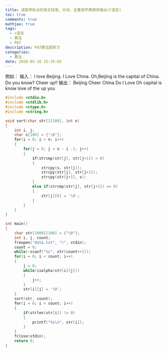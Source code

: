 ```yaml
---
title: 读取带标点的英文段落，分词、去重按字典顺序输出(C语言)
toc: true
comments: true
mathjax: true
tags:
  - c语言
  - 算法
  - PAT
description: PAT算法题练习
categories:
  - 算法
date: 2020-05-18 15:35:03
---
```

例如：
输入：
I love Beijing.
I Love China.
Oh,Beijing is the capital of China.
Do you know?
Cheer up!!
输出：
Beijing
Cheer
China
Do
I
Love
Oh
capital
is
know
love
of
the
up
you
```c
#include <stdio.h>
#include <stdlib.h>
#include <ctype.h>
#include <string.h>

void sort(char str[][100], int n)
{
	int i, j;
	char s[100] = {'\0'};
	for(i = 0; i < n; i++)
	{
		for(j = 0; j < n - i -1; j++)
		{
			if(strcmp(str[j], str[j+1]) > 0)
			{
				strcpy(s, str[j]);
				strcpy(str[j], str[j+1]);
				strcpy(str[j+1], s);
			}
			else if(strcmp(str[j], str[j+1]) == 0)
			{
				str[j][0] = '\0';
			}
		}
	}
}

int main()
{
	char str[1000][100] = {"\0"};
	int i, j, count;
	freopen("data.txt", "r", stdin);
	count = 0;
	while(~scanf("%s", str[count++]));
	for(i = 0; i < count; i++)
	{
		j = 0;
		while(isalpha(str[i][j]))
		{
			j++;
		}
		str[i][j] = '\0';
	}
	sort(str, count);
	for(i = 0; i < count; i++)
	{
		if(strlen(str[i]) != 0)
		{
			printf("%s\n", str[i]);
		}
	}
	fclose(stdin);
	return 0;
}
```
